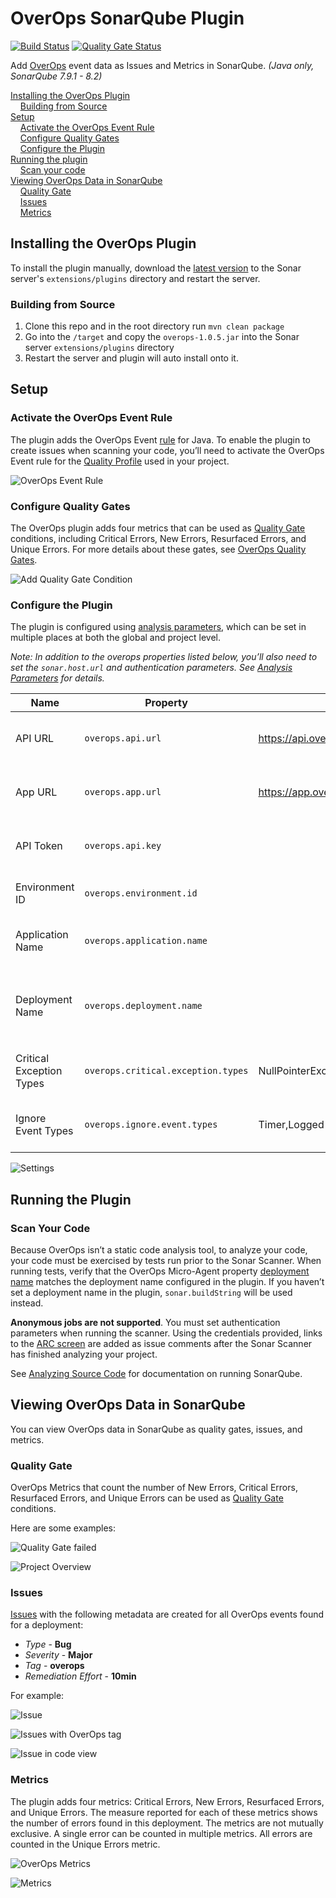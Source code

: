 # OverOps SonarQube Plugin

[![Build Status](https://travis-ci.org/takipi-field/sonar-plugin-overops.svg?branch=develop)](https://travis-ci.org/takipi-field/sonar-plugin-overops)
[![Quality Gate Status](https://sonarcloud.io/api/project_badges/measure?project=takipi-field_sonar-plugin-overops&metric=alert_status)](https://sonarcloud.io/dashboard?id=takipi-field_sonar-plugin-overops)

Add [OverOps](https://www.overops.com/) event data as Issues and Metrics in SonarQube. *(Java only, SonarQube 7.9.1 - 8.2)*

[Installing the OverOps Plugin](#installing-the-overops-plugin)  
&nbsp;&nbsp;&nbsp;&nbsp;[Building from Source](#building-from-source)  
[Setup](#setup)  
&nbsp;&nbsp;&nbsp;&nbsp;[Activate the OverOps Event Rule](#activate-the-overops-event-rule)  
&nbsp;&nbsp;&nbsp;&nbsp;[Configure Quality Gates](#configure-quality-gates)  
&nbsp;&nbsp;&nbsp;&nbsp;[Configure the Plugin](#configure-the-plugin)  
[Running the plugin](#running-the-plugin)  
&nbsp;&nbsp;&nbsp;&nbsp;[Scan your code](#scan-your-code)  
[Viewing OverOps Data in SonarQube](#viewing-overops-data-in-sonarqube)  
&nbsp;&nbsp;&nbsp;&nbsp;[Quality Gate](#quality-gate)  
&nbsp;&nbsp;&nbsp;&nbsp;[Issues](#issues)  
&nbsp;&nbsp;&nbsp;&nbsp;[Metrics](#metrics)  

## Installing the OverOps Plugin

To install the plugin manually, download the [latest version](/takipi-field/sonar-plugin-overops/releases) to the Sonar server's ``extensions/plugins`` directory and restart the server.

### Building from Source

1. Clone this repo and in the root directory run `mvn clean package`
2. Go into the `/target` and copy the `overops-1.0.5.jar` into the Sonar server `extensions/plugins` directory
3. Restart the server and plugin will auto install onto it.

## Setup

### Activate the OverOps Event Rule

The plugin adds the OverOps Event [rule](https://docs.sonarqube.org/latest/user-guide/rules/) for Java. To enable the plugin to create issues when scanning your code, you’ll need to activate the OverOps Event rule for the [Quality Profile](https://docs.sonarqube.org/latest/instance-administration/quality-profiles/) used in your project.

![OverOps Event Rule](readme/rule.png)

### Configure Quality Gates

The OverOps plugin adds four metrics that can be used as [Quality Gate](https://docs.sonarqube.org/latest/user-guide/quality-gates/) conditions, including Critical Errors, New Errors, Resurfaced Errors, and Unique Errors. For more details about these gates, see [OverOps Quality Gates](https://doc.overops.com/docs/overops-quality-gates).

![Add Quality Gate Condition](readme/add-condition.png)

### Configure the Plugin

The plugin is configured using [analysis parameters](https://docs.sonarqube.org/latest/analysis/analysis-parameters/), which can be set in multiple places at both the global and project level.

*Note: In addition to the overops properties listed below, you’ll also need to set the `sonar.host.url` and authentication parameters. See [Analysis Parameters](https://docs.sonarqube.org/latest/analysis/analysis-parameters/) for details.*

| Name | Property | Default | Description |
| ---- | -------- | ------- | ----------- |
| API URL | `overops.api.url` | https://api.overops.com | The complete URL including port and protocol of the OverOps API |
| App URL | `overops.app.url` | https://app.overops.com | The complete URL including port and protocol of the OverOps UI |
| API Token | `overops.api.key` | | The OverOps REST API token to use for authentication. |
| Environment ID | `overops.environment.id` | | The OverOps environment identifier |
| Application Name | `overops.application.name` | | Application Name as specified in OverOps (Optional) |
| Deployment Name | `overops.deployment.name` | | Deployment Name as specified in OverOps. If blank, `sonar.buildString` is used |
| Critical Exception Types| `overops.critical.exception.types` | NullPointerException,IndexOutOfBoundsException,InvalidCastException,AssertionError | A comma delimited list of critical exception types
| Ignore Event Types | `overops.ignore.event.types` | Timer,Logged Warning,Logged Error | A comma delimited list of types of events to ignore

![Settings](readme/settings.png)

## Running the Plugin

### Scan Your Code

Because OverOps isn’t a static code analysis tool, to analyze your code, your code must be exercised by tests run prior to the Sonar Scanner. When running tests, verify that the OverOps Micro-Agent property [deployment name](https://doc.overops.com/docs/agent-properties#section-dtakipi-deployment-name) matches the deployment name configured in the plugin. If you haven’t set a deployment name in the plugin, `sonar.buildString` will be used instead.

**Anonymous jobs are not supported**. You must set authentication parameters when running the scanner. Using the credentials provided, links to the [ARC screen](https://doc.overops.com/docs/automated-root-cause-arc) are added as issue comments after the Sonar Scanner has finished analyzing your project.

See [Analyzing Source Code](https://docs.sonarqube.org/latest/analysis/overview/) for documentation on running SonarQube.

## Viewing OverOps Data in SonarQube

You can view OverOps data in SonarQube as quality gates, issues, and metrics.

### Quality Gate

OverOps Metrics that count the number of New Errors, Critical Errors, Resurfaced Errors, and Unique Errors can be used as [Quality Gate](https://docs.sonarqube.org/latest/user-guide/quality-gates/) conditions.

Here are some examples:

![Quality Gate failed](readme/quality-gate-failed.png)

![Project Overview](readme/overview.png)

### Issues

[Issues](https://docs.sonarqube.org/latest/user-guide/issues/) with the following metadata are created for all OverOps events found for a deployment:

* *Type* - **Bug**
* *Severity* - **Major**
* *Tag* - **overops**
* *Remediation Effort* - **10min**

For example:

![Issue](readme/issue.png)

![Issues with OverOps tag](readme/overops-tag.png)

![Issue in code view](readme/code-view.png)

### Metrics

The plugin adds four metrics: Critical Errors, New Errors, Resurfaced Errors, and Unique Errors. The measure reported for each of these metrics shows the number of errors found in this deployment. The metrics are not mutually exclusive. A single error can be counted in multiple metrics. All errors are counted in the Unique Errors metric.

![OverOps Metrics](readme/overops-metrics.png)

![Metrics](readme/metrics.png)